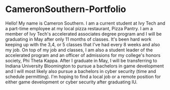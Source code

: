 # CameronSouthern-Portfolio
Hello! My name is Cameron Southern. I am a current student at Ivy Tech and a part-time employee at my local pizza restaurant, Pizza Pantry. I am a member of Ivy Tech's accelerated associates degree program and I will be graduating in May after only 11 months of classes. It's been hard work keeping up with the 3,4, or 5 classes that I've had every 8 weeks and also my job. On top of my job and classes, I am also a student leader of the accelerated program and an officer of admissions for my college's honors society, Phi Theta Kappa. After I graduate in May, I will be transferring to Indiana University Bloomington to pursue a bachelors in game development and I will most likely also pursue a bachelors in cyber security (time and schedule permitting). I'm hoping to find a local job or a remote position for either game development or cyber security after graduating IU.
